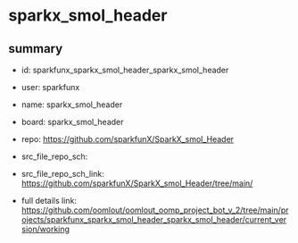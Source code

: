 # sparkx_smol_header
 
## summary 
* id: sparkfunx_sparkx_smol_header_sparkx_smol_header
* user: sparkfunx
* name: sparkx_smol_header
* board: sparkx_smol_header
* repo: https://github.com/sparkfunX/SparkX_smol_Header



* src_file_repo_sch: 
* src_file_repo_sch_link: https://github.com/sparkfunX/SparkX_smol_Header/tree/main/
* full details link: https://github.com/oomlout/oomlout_oomp_project_bot_v_2/tree/main/projects/sparkfunx_sparkx_smol_header_sparkx_smol_header/current_version/working  








